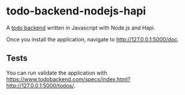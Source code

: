 # todo-backend-nodejs-hapi

A [todo backend](http://todobackend.com) written in Javascript with Node.js and Hapi.

Once you install the application, navigate to http://127.0.0.1:5000/doc.

## Tests
You can run validate the application with https://www.todobackend.com/specs/index.html?http://127.0.0.1:5000/todos/.

